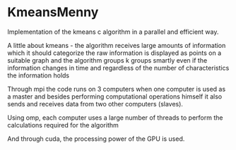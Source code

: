 # KmeansMenny

Implementation of the kmeans c algorithm in a parallel and efficient way.

A little about kmeans - the algorithm receives large amounts of information
which it should categorize the raw information is displayed as points on a suitable graph
and the algorithm groups k groups smartly even if the information changes in time and regardless
of the number of characteristics the information holds

Through mpi the code runs on 3 computers when one computer is used as a master and besides 
performing computational operations himself it also sends and receives data from two other computers (slaves).

Using omp, each computer uses a large number of threads to perform the calculations required for the algorithm

And through cuda, the processing power of the GPU is used.
